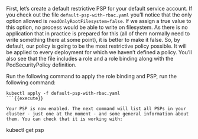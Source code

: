 First, let’s create a default restrictive PSP for your default service account. 
If you check out the file `default-psp-with-rbac.yaml` you’ll notice that the only option allowed is `readOnlyRootFilesystem=false`. If we assign a true value to this option, no process would be able to write on filesystem. As there is no application that in practice is prepared for this (all of them normally need to write something there at some point), it is better to make it false. 
So, by default, our policy is going to be the most restrictive policy possible. It will be applied to every deployment for which we haven’t defined a policy. You’ll also see that the file includes a role and a role binding along with the PodSecurityPolicy definition. 

Run the following command to apply the role binding and PSP, run the following command:

```
kubectl apply -f default-psp-with-rbac.yaml
```{{execute}}

Your PSP is now enabled. The next command will list all PSPs in your cluster - just one at the moment - and some general information about them. You can check that it is working with:
```
kubectl get psp
```{{execute}}
